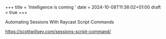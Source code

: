 +++
title = 'Intelligence is coming  '
date = 2024-10-08T11:36:02+01:00
draft = true
+++

Automating Sessions With Raycast Script Commands

https://scottwillsey.com/sessions-script-command/